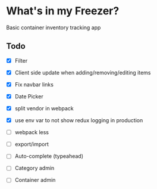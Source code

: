 # What's in my Freezer?

Basic container inventory tracking app

## Todo
- [x] Filter
- [x] Client side update when adding/removing/editing items
- [x] Fix navbar links
- [x] Date Picker
- [x] split vendor in webpack
- [x] use env var to not show redux logging in production
- [ ] webpack less
- [ ] export/import
- [ ] Auto-complete (typeahead)
- [ ] Category admin
- [ ] Container admin


